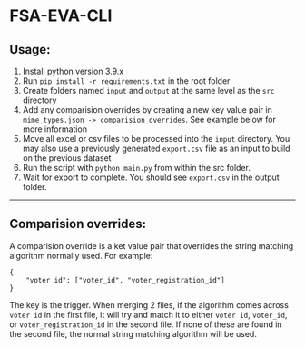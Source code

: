 # FSA-EVA-CLI

## Usage:

1. Install python version 3.9.x
2. Run `pip install -r requirements.txt` in the root folder
3. Create folders named `input` and `output` at the same level as the `src` directory
4. Add any comparision overrides by creating a new key value pair in `mime_types.json -> comparision_overrides`. See example below for more information
5. Move all excel or csv files to be processed into the `input` directory. You may also use a previously generated `export.csv` file as an input to build on the previous dataset
6. Run the script with `python main.py` from within the src folder.
7. Wait for export to complete. You should see `export.csv` in the output folder.

---

## Comparision overrides:

A comparision override is a ket value pair that overrides the string matching algorithm normally used. For example:

```
{
    "voter id": ["voter_id", "voter_registration_id"]
}
```

The key is the trigger. When merging 2 files, if the algorithm comes across `voter id` in the first file, it will try and match it to either `voter id`, `voter_id`, or `voter_registration_id` in the second file. If none of these are found in the second file, the normal string matching algorithm will be used.
